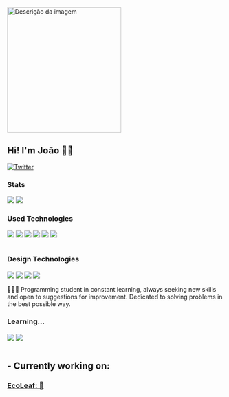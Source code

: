 </br>
</br>
<p align="flex-start">
  <img src="https://media.discordapp.net/attachments/1261096469901869210/1296063533078806590/Untitled-1.png?ex=6710ecb9&is=670f9b39&hm=f4b2eae33307d7ad80e451478d10d072f64d8152d18ac6b867832d083828af5f&=&format=webp&quality=lossless&width=530&height=583" alt="Descrição da imagem" width="265" height="291.5">
</p>



## Hi! I'm João 👋🏻

[![Twitter](https://img.shields.io/badge/Twitter-1DA1F2?style=for-the-badge&logo=twitter&logoColor=white)](https://x.com/By_Joaox)
<!-- STATUS
![João GitHub stats](https://github-readme-stats.vercel.app/api?username=ojoaox&show_icons=true&theme=github_dark)
-->
### Stats

<div>
    <img height:"180em src="https://github-readme-stats.vercel.app/api?username=ojoaox&show_icons=true&theme=github_dark" />
    <img height:"180em src="https://github-readme-stats.vercel.app/api/top-langs/?username=ojoaox&layout=compact&theme=github_dark" />
</div>

### Used Technologies
<div style="display: inline_block">
    <img align="center" alt"HTML5" src="https://img.shields.io/badge/HTML5-E34F26?style=for-the-badge&logo=html5&logoColor=white"/>
    <img align="center" alt"CSS" src="https://img.shields.io/badge/CSS3-1572B6?style=for-the-badge&logo=css3&logoColor=white"/>
    <img align="center" alt"Bootstrap" src="https://img.shields.io/badge/Bootstrap-563D7C?style=for-the-badge&logo=bootstrap&logoColor=white"/>
    <img align="center" alt"Node.JS" src="https://img.shields.io/badge/Node.js-43853D?style=for-the-badge&logo=node.js&logoColor=white"/>
    <img align="center" alt"MongoDB" src="https://img.shields.io/badge/MongoDB-4EA94B?style=for-the-badge&logo=mongodb&logoColor=white"/>
    <img align="center" alt"SQL-Server" src="https://img.shields.io/badge/Microsoft%20SQL%20Server-CC2927?style=for-the-badge&logo=microsoft%20sql%20server&logoColor=white"/>
</div></br>

### Design Technologies
<div style="display: inline_block">
    <img align="center" alt"Adobe-Photoshop" src="https://img.shields.io/badge/Adobe%20Photoshop-31A8FF?style=for-the-badge&logo=Adobe%20Photoshop&logoColor=black"/>
    <img align="center" alt"Adobe-Illustrator" src="https://img.shields.io/badge/Adobe%20Illustrator-FF9A00?style=for-the-badge&logo=adobe%20illustrator&logoColor=white"/>
    <img align="center" alt"Figma" src="https://img.shields.io/badge/Figma-F24E1E?style=for-the-badge&logo=figma&logoColor=white"/>
    <img align="center" alt"Canva" src="https://img.shields.io/badge/Canva-%2300C4CC.svg?&style=for-the-badge&logo=Canva&logoColor=white"/>
</div></br>
👨🏻‍💻 Programming student in constant learning, always seeking new skills and open to suggestions for improvement. Dedicated to solving problems in the best possible way.
</br>

### Learning...
<div style="display: inline_block">
    <img align="center" alt"Python" src="https://img.shields.io/badge/Python-007ec6?style=for-the-badge&logo=python&logoColor=ffd43b"/>
    <img align="center" alt"React"  src="https://img.shields.io/badge/React-20232A?style=for-the-badge&logo=react&logoColor=2361DAFB"/>
</div></br>

## - Currently working on:

### [EcoLeaf: 🌿](https://github.com/Guilherme-Rigobello/EcoLeaf)

<!--
**ojoaox/ojoaox** is a ✨ _special_ ✨ repository because its `README.md` (this file) appears on your GitHub profile.

Here are some ideas to get you started:

- 🔭 I’m currently working on ...
- 🌱 I’m currently learning ...
- 👯 I’m looking to collaborate on ...
- 🤔 I’m looking for help with ...
- 💬 Ask me about ...
- 📫 How to reach me: ...
- 😄 Pronouns: ...
- ⚡ Fun fact: ...
-->
